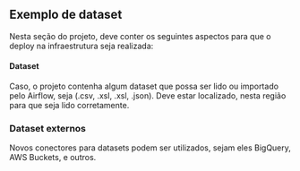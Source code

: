 ## Exemplo de dataset

Nesta seção do projeto, deve conter os seguintes aspectos para que o deploy na infraestrutura seja realizada:

#### Dataset

Caso, o projeto contenha algum dataset que possa ser lido ou importado pelo Airflow, seja (.csv, .xsl, .xsl, .json). Deve estar localizado, nesta região
para que seja lido corretamente.

### Dataset externos

Novos conectores para datasets podem ser utilizados, sejam eles BigQuery, AWS Buckets, e outros.